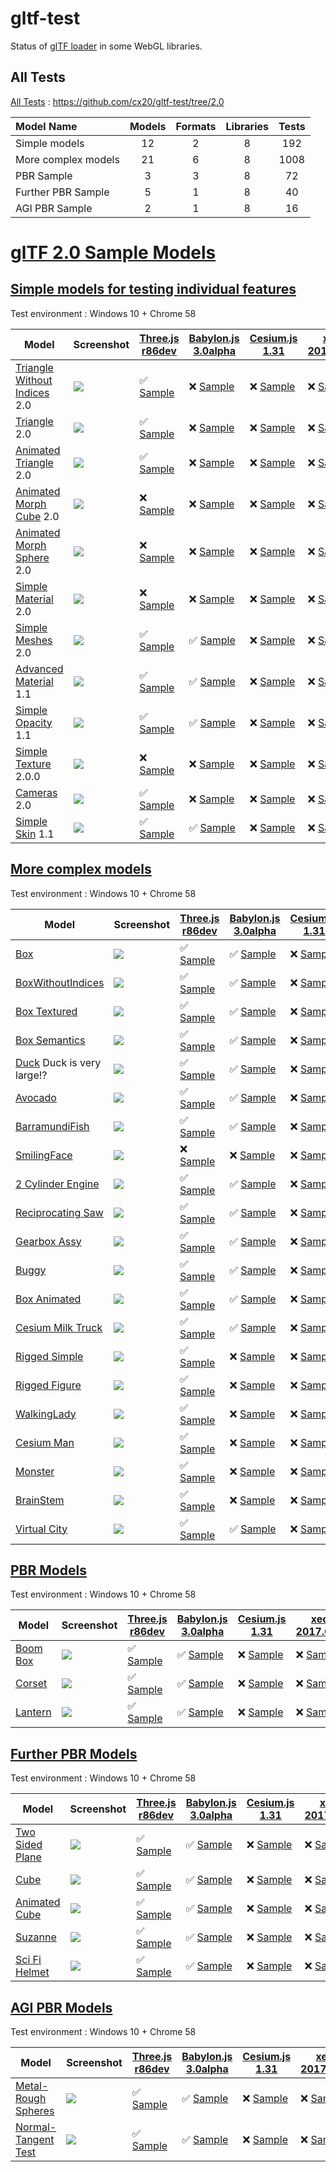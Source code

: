# gltf-test

Status of [glTF loader](https://github.com/KhronosGroup/glTF#webgl-engines) in some WebGL libraries.

## All Tests

[All Tests]( https://cdn.rawgit.com/cx20/gltf-test/0c43bcd1ea435aa7fbb9d69179e68faa8779f185/index.html ) : https://github.com/cx20/gltf-test/tree/2.0

|Model Name           |Models  |Formats  |Libraries|Tests|
|:--------------------|:------:|:-------:|:-------:|:---:|
|Simple models        |  12    |   2     |    8    | 192 |
|More complex models  |  21    |   6     |    8    |1008 |
|PBR Sample           |   3    |   3     |    8    |  72 |
|Further PBR Sample   |   5    |   1     |    8    |  40 |
|AGI PBR Sample       |   2    |   1     |    8    |  16 |

# [glTF 2.0 Sample Models](https://github.com/KhronosGroup/glTF-Sample-Models/blob/master/2.0/README.md#gltf-20-sample-models)

## [Simple models for testing individual features](https://github.com/KhronosGroup/glTF-Sample-Models/blob/master/2.0/README.md#simple-models-for-testing-individual-features)

Test environment : Windows 10 + Chrome 58

|Model                                                                 |Screenshot                                                          |[Three.js r86dev](https://github.com/mrdoob/three.js/tree/dev/examples/js/loaders/GLTF2Loader.js)                                                                                                             |[Babylon.js 3.0alpha](https://github.com/BabylonJS/Babylon.js/tree/master/loaders/src/glTF)                                                                                                                           |[Cesium.js 1.31](https://github.com/AnalyticalGraphicsInc/cesium/)                                                                                                                                      |[xeogl 2017.04.24](https://github.com/xeolabs/xeogl/tree/master/src/models/gltf)                                                                                                             |[GLBoost r2dev](https://github.com/emadurandal/GLBoost/blob/master/src/js/middle_level/loader/GLTFLoader.js)                                                                                                  |[Grimoire.js 2017.05.08](https://github.com/GrimoireGL/grimoirejs-gltf)                                                                                                                           |
|----------------------------------------------------------------------|--------------------------------------------------------------------|--------------------------------------------------------------------------------------------------------------------------------------------------------------------------------------------------------------|----------------------------------------------------------------------------------------------------------------------------------------------------------------------------------------------------------------------|--------------------------------------------------------------------------------------------------------------------------------------------------------------------------------------------------------|---------------------------------------------------------------------------------------------------------------------------------------------------------------------------------------------|--------------------------------------------------------------------------------------------------------------------------------------------------------------------------------------------------------------|--------------------------------------------------------------------------------------------------------------------------------------------------------------------------------------------------|
|[Triangle Without Indices](tutorialModels/TriangleWithoutIndices) 2.0 |![](tutorialModels/TriangleWithoutIndices/screenshot/screenshot.png)|:white_check_mark: [Sample](https://cdn.rawgit.com/cx20/gltf-test/0c43bcd1ea435aa7fbb9d69179e68faa8779f185/examples/threejs/index.html?category=tutorialModels&model=TriangleWithoutIndices&scale=1&type=glTF)|:x: [Sample](https://cdn.rawgit.com/cx20/gltf-test/0c43bcd1ea435aa7fbb9d69179e68faa8779f185/examples/babylonjs/index.html?category=tutorialModels&model=TriangleWithoutIndices&scale=1&type=glTF)                     |:x: [Sample](https://cdn.rawgit.com/cx20/gltf-test/0c43bcd1ea435aa7fbb9d69179e68faa8779f185/examples/cesium/index.html?category=tutorialModels&model=TriangleWithoutIndices&scale=1&type=glTF)          |:x: [Sample](https://cdn.rawgit.com/cx20/gltf-test/0c43bcd1ea435aa7fbb9d69179e68faa8779f185/examples/xeogl/index.html?category=tutorialModels&model=TriangleWithoutIndices&scale=1&type=glTF)|:x: [Sample](https://cdn.rawgit.com/cx20/gltf-test/0c43bcd1ea435aa7fbb9d69179e68faa8779f185/examples/glboost/index.html?category=tutorialModels&model=TriangleWithoutIndices&scale=1&type=glTF)               |:x: [Sample](https://cdn.rawgit.com/cx20/gltf-test/0c43bcd1ea435aa7fbb9d69179e68faa8779f185/examples/grimoiregl/index.html?category=tutorialModels&model=TriangleWithoutIndices&scale=1&type=glTF)|
|[Triangle](tutorialModels/Triangle) 2.0                               |![](tutorialModels/Triangle/screenshot/screenshot.png)              |:white_check_mark: [Sample](https://cdn.rawgit.com/cx20/gltf-test/0c43bcd1ea435aa7fbb9d69179e68faa8779f185/examples/threejs/index.html?category=tutorialModels&model=Triangle&scale=1&type=glTF)              |:x: [Sample](https://cdn.rawgit.com/cx20/gltf-test/0c43bcd1ea435aa7fbb9d69179e68faa8779f185/examples/babylonjs/index.html?category=tutorialModels&model=Triangle&scale=1&type=glTF)                                   |:x: [Sample](https://cdn.rawgit.com/cx20/gltf-test/0c43bcd1ea435aa7fbb9d69179e68faa8779f185/examples/cesium/index.html?category=tutorialModels&model=Triangle&scale=1&type=glTF)                        |:x: [Sample](https://cdn.rawgit.com/cx20/gltf-test/0c43bcd1ea435aa7fbb9d69179e68faa8779f185/examples/xeogl/index.html?category=tutorialModels&model=Triangle&scale=1&type=glTF)              |:x: [Sample](https://cdn.rawgit.com/cx20/gltf-test/0c43bcd1ea435aa7fbb9d69179e68faa8779f185/examples/glboost/index.html?category=tutorialModels&model=Triangle&scale=1&type=glTF)                             |:x: [Sample](https://cdn.rawgit.com/cx20/gltf-test/0c43bcd1ea435aa7fbb9d69179e68faa8779f185/examples/grimoiregl/index.html?category=tutorialModels&model=Triangle&scale=1&type=glTF)              |
|[Animated Triangle](tutorialModels/AnimatedTriangle) 2.0              |![](tutorialModels/AnimatedTriangle/screenshot/screenshot.gif)      |:white_check_mark: [Sample](https://cdn.rawgit.com/cx20/gltf-test/0c43bcd1ea435aa7fbb9d69179e68faa8779f185/examples/threejs/index.html?category=tutorialModels&model=AnimatedTriangle&scale=1&type=glTF)      |:x: [Sample](https://cdn.rawgit.com/cx20/gltf-test/0c43bcd1ea435aa7fbb9d69179e68faa8779f185/examples/babylonjs/index.html?category=tutorialModels&model=AnimatedTriangle&scale=1&type=glTF)                           |:x: [Sample](https://cdn.rawgit.com/cx20/gltf-test/0c43bcd1ea435aa7fbb9d69179e68faa8779f185/examples/cesium/index.html?category=tutorialModels&model=AnimatedTriangle&scale=1&type=glTF)                |:x: [Sample](https://cdn.rawgit.com/cx20/gltf-test/0c43bcd1ea435aa7fbb9d69179e68faa8779f185/examples/xeogl/index.html?category=tutorialModels&model=AnimatedTriangle&scale=1&type=glTF)      |:x: [Sample](https://cdn.rawgit.com/cx20/gltf-test/0c43bcd1ea435aa7fbb9d69179e68faa8779f185/examples/glboost/index.html?category=tutorialModels&model=AnimatedTriangle&scale=1&type=glTF)                     |:x: [Sample](https://cdn.rawgit.com/cx20/gltf-test/0c43bcd1ea435aa7fbb9d69179e68faa8779f185/examples/grimoiregl/index.html?category=tutorialModels&model=AnimatedTriangle&scale=1&type=glTF)      |
|[Animated Morph Cube](tutorialModels/AnimatedMorphCube) 2.0           |![](tutorialModels/AnimatedMorphCube/screenshot/screenshot.gif)     |:x: [Sample](https://cdn.rawgit.com/cx20/gltf-test/0c43bcd1ea435aa7fbb9d69179e68faa8779f185/examples/threejs/index.html?category=tutorialModels&model=AnimatedMorphCube&scale=1&type=glTF)                    |:x: [Sample](https://cdn.rawgit.com/cx20/gltf-test/0c43bcd1ea435aa7fbb9d69179e68faa8779f185/examples/babylonjs/index.html?category=tutorialModels&model=AnimatedMorphCube&scale=1&type=glTF)                          |:x: [Sample](https://cdn.rawgit.com/cx20/gltf-test/0c43bcd1ea435aa7fbb9d69179e68faa8779f185/examples/cesium/index.html?category=tutorialModels&model=AnimatedMorphCube&scale=1&type=glTF)               |:x: [Sample](https://cdn.rawgit.com/cx20/gltf-test/0c43bcd1ea435aa7fbb9d69179e68faa8779f185/examples/xeogl/index.html?category=tutorialModels&model=AnimatedMorphCube&scale=1&type=glTF)     |:x: [Sample](https://cdn.rawgit.com/cx20/gltf-test/0c43bcd1ea435aa7fbb9d69179e68faa8779f185/examples/glboost/index.html?category=tutorialModels&model=AnimatedMorphCube&scale=1&type=glTF)                    |:x: [Sample](https://cdn.rawgit.com/cx20/gltf-test/0c43bcd1ea435aa7fbb9d69179e68faa8779f185/examples/grimoiregl/index.html?category=tutorialModels&model=AnimatedMorphCube&scale=1&type=glTF)     |
|[Animated Morph Sphere](tutorialModels/AnimatedMorphSphere) 2.0       |![](tutorialModels/AnimatedMorphSphere/screenshot/screenshot.gif)   |:x: [Sample](https://cdn.rawgit.com/cx20/gltf-test/0c43bcd1ea435aa7fbb9d69179e68faa8779f185/examples/threejs/index.html?category=tutorialModels&model=AnimatedMorphSphere&scale=1&type=glTF)                  |:x: [Sample](https://cdn.rawgit.com/cx20/gltf-test/0c43bcd1ea435aa7fbb9d69179e68faa8779f185/examples/babylonjs/index.html?category=tutorialModels&model=AnimatedMorphSphere&scale=1&type=glTF)                        |:x: [Sample](https://cdn.rawgit.com/cx20/gltf-test/0c43bcd1ea435aa7fbb9d69179e68faa8779f185/examples/cesium/index.html?category=tutorialModels&model=AnimatedMorphSphere&scale=1&type=glTF)             |:x: [Sample](https://cdn.rawgit.com/cx20/gltf-test/0c43bcd1ea435aa7fbb9d69179e68faa8779f185/examples/xeogl/index.html?category=tutorialModels&model=AnimatedMorphSphere&scale=1&type=glTF)   |:x: [Sample](https://cdn.rawgit.com/cx20/gltf-test/0c43bcd1ea435aa7fbb9d69179e68faa8779f185/examples/glboost/index.html?category=tutorialModels&model=AnimatedMorphSphere&scale=1&type=glTF)                  |:x: [Sample](https://cdn.rawgit.com/cx20/gltf-test/0c43bcd1ea435aa7fbb9d69179e68faa8779f185/examples/grimoiregl/index.html?category=tutorialModels&model=AnimatedMorphSphere&scale=1&type=glTF)   |
|[Simple Material](tutorialModels/SimpleMaterial) 2.0                  |![](tutorialModels/SimpleMaterial/screenshot/screenshot.png)        |:x: [Sample](https://cdn.rawgit.com/cx20/gltf-test/0c43bcd1ea435aa7fbb9d69179e68faa8779f185/examples/threejs/index.html?category=tutorialModels&model=SimpleMaterial&scale=1&type=glTF)                       |:x: [Sample](https://cdn.rawgit.com/cx20/gltf-test/0c43bcd1ea435aa7fbb9d69179e68faa8779f185/examples/babylonjs/index.html?category=tutorialModels&model=SimpleMaterial&scale=1&type=glTF)                             |:x: [Sample](https://cdn.rawgit.com/cx20/gltf-test/0c43bcd1ea435aa7fbb9d69179e68faa8779f185/examples/cesium/index.html?category=tutorialModels&model=SimpleMaterial&scale=1&type=glTF)                  |:x: [Sample](https://cdn.rawgit.com/cx20/gltf-test/0c43bcd1ea435aa7fbb9d69179e68faa8779f185/examples/xeogl/index.html?category=tutorialModels&model=SimpleMaterial&scale=1&type=glTF)        |:x: [Sample](https://cdn.rawgit.com/cx20/gltf-test/0c43bcd1ea435aa7fbb9d69179e68faa8779f185/examples/glboost/index.html?category=tutorialModels&model=SimpleMaterial&scale=1&type=glTF)                       |:x: [Sample](https://cdn.rawgit.com/cx20/gltf-test/0c43bcd1ea435aa7fbb9d69179e68faa8779f185/examples/grimoiregl/index.html?category=tutorialModels&model=SimpleMaterial&scale=1&type=glTF)        |
|[Simple Meshes](tutorialModels/SimpleMeshes) 2.0                      |![](tutorialModels/SimpleMeshes/screenshot/screenshot.png)          |:white_check_mark: [Sample](https://cdn.rawgit.com/cx20/gltf-test/0c43bcd1ea435aa7fbb9d69179e68faa8779f185/examples/threejs/index.html?category=tutorialModels&model=SimpleMeshes&scale=1&type=glTF)          |:white_check_mark: [Sample](https://cdn.rawgit.com/cx20/gltf-test/0c43bcd1ea435aa7fbb9d69179e68faa8779f185/examples/babylonjs/index.html?category=tutorialModels&model=SimpleMeshes&scale=1&type=glTF)                |:x: [Sample](https://cdn.rawgit.com/cx20/gltf-test/0c43bcd1ea435aa7fbb9d69179e68faa8779f185/examples/cesium/index.html?category=tutorialModels&model=SimpleMeshes&scale=1&type=glTF)                    |:x: [Sample](https://cdn.rawgit.com/cx20/gltf-test/0c43bcd1ea435aa7fbb9d69179e68faa8779f185/examples/xeogl/index.html?category=tutorialModels&model=SimpleMeshes&scale=1&type=glTF)          |:x: [Sample](https://cdn.rawgit.com/cx20/gltf-test/0c43bcd1ea435aa7fbb9d69179e68faa8779f185/examples/glboost/index.html?category=tutorialModels&model=SimpleMeshes&scale=1&type=glTF)                         |:x: [Sample](https://cdn.rawgit.com/cx20/gltf-test/0c43bcd1ea435aa7fbb9d69179e68faa8779f185/examples/grimoiregl/index.html?category=tutorialModels&model=SimpleMeshes&scale=1&type=glTF)          |
|[Advanced Material](tutorialModels/AdvancedMaterial) 1.1              |![](tutorialModels/AdvancedMaterial/screenshot/screenshot.png)      |:white_check_mark: [Sample](https://cdn.rawgit.com/cx20/gltf-test/0c43bcd1ea435aa7fbb9d69179e68faa8779f185/examples/threejs/index.html?category=tutorialModels&model=AdvancedMaterial&scale=1&type=glTF)      |:white_check_mark: [Sample](https://cdn.rawgit.com/cx20/gltf-test/0c43bcd1ea435aa7fbb9d69179e68faa8779f185/examples/babylonjs/index.html?category=tutorialModels&model=AdvancedMaterial&scale=1&type=glTF)            |:x: [Sample](https://cdn.rawgit.com/cx20/gltf-test/0c43bcd1ea435aa7fbb9d69179e68faa8779f185/examples/cesium/index.html?category=tutorialModels&model=AdvancedMaterial&scale=1&type=glTF)                |:x: [Sample](https://cdn.rawgit.com/cx20/gltf-test/0c43bcd1ea435aa7fbb9d69179e68faa8779f185/examples/xeogl/index.html?category=tutorialModels&model=AdvancedMaterial&scale=1&type=glTF)      |:white_check_mark: [Sample](https://cdn.rawgit.com/cx20/gltf-test/0c43bcd1ea435aa7fbb9d69179e68faa8779f185/examples/glboost/index.html?category=tutorialModels&model=AdvancedMaterial&scale=1&type=glTF)      |:x: [Sample](https://cdn.rawgit.com/cx20/gltf-test/0c43bcd1ea435aa7fbb9d69179e68faa8779f185/examples/grimoiregl/index.html?category=tutorialModels&model=AdvancedMaterial&scale=1&type=glTF)      |
|[Simple Opacity](tutorialModels/SimpleOpacity) 1.1                    |![](tutorialModels/SimpleOpacity/screenshot/screenshot.png)         |:white_check_mark: [Sample](https://cdn.rawgit.com/cx20/gltf-test/0c43bcd1ea435aa7fbb9d69179e68faa8779f185/examples/threejs/index.html?category=tutorialModels&model=SimpleOpacity&scale=1&type=glTF)         |:white_check_mark: [Sample](https://cdn.rawgit.com/cx20/gltf-test/0c43bcd1ea435aa7fbb9d69179e68faa8779f185/examples/babylonjs/index.html?category=tutorialModels&model=SimpleOpacity&scale=1&type=glTF)               |:x: [Sample](https://cdn.rawgit.com/cx20/gltf-test/0c43bcd1ea435aa7fbb9d69179e68faa8779f185/examples/cesium/index.html?category=tutorialModels&model=SimpleOpacity&scale=1&type=glTF)                   |:x: [Sample](https://cdn.rawgit.com/cx20/gltf-test/0c43bcd1ea435aa7fbb9d69179e68faa8779f185/examples/xeogl/index.html?category=tutorialModels&model=SimpleOpacity&scale=1&type=glTF)         |:white_check_mark: [Sample](https://cdn.rawgit.com/cx20/gltf-test/0c43bcd1ea435aa7fbb9d69179e68faa8779f185/examples/glboost/index.html?category=tutorialModels&model=SimpleOpacity&scale=1&type=glTF)         |:x: [Sample](https://cdn.rawgit.com/cx20/gltf-test/0c43bcd1ea435aa7fbb9d69179e68faa8779f185/examples/grimoiregl/index.html?category=tutorialModels&model=SimpleOpacity&scale=1&type=glTF)         |
|[Simple Texture](tutorialModels/SimpleTexture) 2.0.0                  |![](tutorialModels/SimpleTexture/screenshot/screenshot.png)         |:x: [Sample](https://cdn.rawgit.com/cx20/gltf-test/0c43bcd1ea435aa7fbb9d69179e68faa8779f185/examples/threejs/index.html?category=tutorialModels&model=SimpleTexture&scale=1&type=glTF)                        |:x: [Sample](https://cdn.rawgit.com/cx20/gltf-test/0c43bcd1ea435aa7fbb9d69179e68faa8779f185/examples/babylonjs/index.html?category=tutorialModels&model=SimpleTexture&scale=1&type=glTF)                              |:x: [Sample](https://cdn.rawgit.com/cx20/gltf-test/0c43bcd1ea435aa7fbb9d69179e68faa8779f185/examples/cesium/index.html?category=tutorialModels&model=SimpleTexture&scale=1&type=glTF)                   |:x: [Sample](https://cdn.rawgit.com/cx20/gltf-test/0c43bcd1ea435aa7fbb9d69179e68faa8779f185/examples/xeogl/index.html?category=tutorialModels&model=SimpleTexture&scale=1&type=glTF)         |:x: [Sample](https://cdn.rawgit.com/cx20/gltf-test/0c43bcd1ea435aa7fbb9d69179e68faa8779f185/examples/glboost/index.html?category=tutorialModels&model=SimpleTexture&scale=1&type=glTF)                        |:x: [Sample](https://cdn.rawgit.com/cx20/gltf-test/0c43bcd1ea435aa7fbb9d69179e68faa8779f185/examples/grimoiregl/index.html?category=tutorialModels&model=SimpleTexture&scale=1&type=glTF)         |
|[Cameras](tutorialModels/Cameras) 2.0                                 |![](tutorialModels/Cameras/screenshot/screenshot.png)               |:white_check_mark: [Sample](https://cdn.rawgit.com/cx20/gltf-test/0c43bcd1ea435aa7fbb9d69179e68faa8779f185/examples/threejs/index.html?category=tutorialModels&model=Cameras&scale=1&type=glTF)               |:x: [Sample](https://cdn.rawgit.com/cx20/gltf-test/0c43bcd1ea435aa7fbb9d69179e68faa8779f185/examples/babylonjs/index.html?category=tutorialModels&model=Cameras&scale=1&type=glTF)                                    |:x: [Sample](https://cdn.rawgit.com/cx20/gltf-test/0c43bcd1ea435aa7fbb9d69179e68faa8779f185/examples/cesium/index.html?category=tutorialModels&model=Cameras&scale=1&type=glTF)                         |:x: [Sample](https://cdn.rawgit.com/cx20/gltf-test/0c43bcd1ea435aa7fbb9d69179e68faa8779f185/examples/xeogl/index.html?category=tutorialModels&model=Cameras&scale=1&type=glTF)               |:x: [Sample](https://cdn.rawgit.com/cx20/gltf-test/0c43bcd1ea435aa7fbb9d69179e68faa8779f185/examples/glboost/index.html?category=tutorialModels&model=Cameras&scale=1&type=glTF)                              |:x: [Sample](https://cdn.rawgit.com/cx20/gltf-test/0c43bcd1ea435aa7fbb9d69179e68faa8779f185/examples/grimoiregl/index.html?category=tutorialModels&model=Cameras&scale=1&type=glTF)               |
|[Simple Skin](tutorialModels/SimpleSkin) 1.1                          |![](tutorialModels/SimpleSkin/screenshot/screenshot.gif)            |:white_check_mark: [Sample](https://cdn.rawgit.com/cx20/gltf-test/0c43bcd1ea435aa7fbb9d69179e68faa8779f185/examples/threejs/index.html?category=tutorialModels&model=SimpleSkin&scale=1&type=glTF)            |:white_check_mark: [Sample](https://cdn.rawgit.com/cx20/gltf-test/0c43bcd1ea435aa7fbb9d69179e68faa8779f185/examples/babylonjs/index.html?category=tutorialModels&model=SimpleSkin&scale=1&type=glTF)                  |:x: [Sample](https://cdn.rawgit.com/cx20/gltf-test/0c43bcd1ea435aa7fbb9d69179e68faa8779f185/examples/cesium/index.html?category=tutorialModels&model=SimpleSkin&scale=1&type=glTF)                      |:x: [Sample](https://cdn.rawgit.com/cx20/gltf-test/0c43bcd1ea435aa7fbb9d69179e68faa8779f185/examples/xeogl/index.html?category=tutorialModels&model=SimpleSkin&scale=1&type=glTF)            |:white_check_mark: [Sample](https://cdn.rawgit.com/cx20/gltf-test/0c43bcd1ea435aa7fbb9d69179e68faa8779f185/examples/glboost/index.html?category=tutorialModels&model=SimpleSkin&scale=1&type=glTF)            |:x: [Sample](https://cdn.rawgit.com/cx20/gltf-test/0c43bcd1ea435aa7fbb9d69179e68faa8779f185/examples/grimoiregl/index.html?category=tutorialModels&model=SimpleSkin&scale=1&type=glTF)            |


## [More complex models](https://github.com/KhronosGroup/glTF-Sample-Models/blob/master/2.0/README.md#more-complex-models)

Test environment : Windows 10 + Chrome 58

|Model                                               |Screenshot                                                    |[Three.js r86dev](https://github.com/mrdoob/three.js/tree/dev/examples/js/loaders/GLTF2Loader.js)                                                                           |[Babylon.js 3.0alpha](https://github.com/BabylonJS/Babylon.js/tree/master/loaders/src/glTF)                                                                                                     |[Cesium.js 1.31](https://github.com/AnalyticalGraphicsInc/cesium/)                                                                                             |[xeogl 2017.04.24](https://github.com/xeolabs/xeogl/tree/master/src/models/gltf)                                                                                             |[GLBoost r2dev](https://github.com/emadurandal/GLBoost/blob/master/src/js/middle_level/loader/GLTFLoader.js)                                                                     |[Grimoire.js 2017.05.08](https://github.com/GrimoireGL/grimoirejs-gltf)                                                                                                             |
|----------------------------------------------------|--------------------------------------------------------------|----------------------------------------------------------------------------------------------------------------------------------------------------------------------------|------------------------------------------------------------------------------------------------------------------------------------------------------------------------------------------------|---------------------------------------------------------------------------------------------------------------------------------------------------------------|-----------------------------------------------------------------------------------------------------------------------------------------------------------------------------|---------------------------------------------------------------------------------------------------------------------------------------------------------------------------------|------------------------------------------------------------------------------------------------------------------------------------------------------------------------------------|
|[Box](sampleModels/Box)                             |![](sampleModels/Box/screenshot/screenshot.png)               |:white_check_mark: [Sample](https://cdn.rawgit.com/cx20/gltf-test/0c43bcd1ea435aa7fbb9d69179e68faa8779f185/examples/threejs/index.html?model=Box&scale=1)                   |:white_check_mark: [Sample](https://cdn.rawgit.com/cx20/gltf-test/0c43bcd1ea435aa7fbb9d69179e68faa8779f185/examples/babylonjs/index.html?model=Box&scale=1)                                     |:x: [Sample](https://cdn.rawgit.com/cx20/gltf-test/0c43bcd1ea435aa7fbb9d69179e68faa8779f185/examples/cesium/index.html?model=Box)               |:x: [Sample](https://cdn.rawgit.com/cx20/gltf-test/0c43bcd1ea435aa7fbb9d69179e68faa8779f185/examples/xeogl/index.html?model=Box&scale=1)                                                    |:x: [Sample](https://cdn.rawgit.com/cx20/gltf-test/0c43bcd1ea435aa7fbb9d69179e68faa8779f185/examples/glboost/index.html?model=Box&scale=1)                                       |:x: [Sample](https://cdn.rawgit.com/cx20/gltf-test/0c43bcd1ea435aa7fbb9d69179e68faa8779f185/examples/grimoiregl/index.html?model=Box&scale=1)                                       |
|[BoxWithoutIndices](sampleModels/BoxWithoutIndices) |![](sampleModels/BoxWithoutIndices/screenshot/screenshot.png) |:white_check_mark: [Sample](https://cdn.rawgit.com/cx20/gltf-test/0c43bcd1ea435aa7fbb9d69179e68faa8779f185/examples/threejs/index.html?model=BoxWithoutIndices&scale=1)     |:white_check_mark: [Sample](https://cdn.rawgit.com/cx20/gltf-test/0c43bcd1ea435aa7fbb9d69179e68faa8779f185/examples/babylonjs/index.html?model=BoxWithoutIndices&scale=1)                       |:x: [Sample](https://cdn.rawgit.com/cx20/gltf-test/0c43bcd1ea435aa7fbb9d69179e68faa8779f185/examples/cesium/index.html?model=BoxWithoutIndices) |:x: [Sample](https://cdn.rawgit.com/cx20/gltf-test/0c43bcd1ea435aa7fbb9d69179e68faa8779f185/examples/xeogl/index.html?model=BoxWithoutIndices&scale=1)                                      |:x: [Sample](https://cdn.rawgit.com/cx20/gltf-test/0c43bcd1ea435aa7fbb9d69179e68faa8779f185/examples/glboost/index.html?model=BoxWithoutIndices&scale=1)                         |:x: [Sample](https://cdn.rawgit.com/cx20/gltf-test/0c43bcd1ea435aa7fbb9d69179e68faa8779f185/examples/grimoiregl/index.html?model=BoxWithoutIndices&scale=1)                         |
|[Box Textured](sampleModels/BoxTextured)            |![](sampleModels/BoxTextured/screenshot/screenshot.png)       |:white_check_mark: [Sample](https://cdn.rawgit.com/cx20/gltf-test/0c43bcd1ea435aa7fbb9d69179e68faa8779f185/examples/threejs/index.html?model=BoxTextured&scale=1)           |:white_check_mark: [Sample](https://cdn.rawgit.com/cx20/gltf-test/0c43bcd1ea435aa7fbb9d69179e68faa8779f185/examples/babylonjs/index.html?model=BoxTextured&scale=1)                             |:x: [Sample](https://cdn.rawgit.com/cx20/gltf-test/0c43bcd1ea435aa7fbb9d69179e68faa8779f185/examples/cesium/index.html?model=BoxTextured)       |:x: [Sample](https://cdn.rawgit.com/cx20/gltf-test/0c43bcd1ea435aa7fbb9d69179e68faa8779f185/examples/xeogl/index.html?model=BoxTextured&scale=1)                                            |:x: [Sample](https://cdn.rawgit.com/cx20/gltf-test/0c43bcd1ea435aa7fbb9d69179e68faa8779f185/examples/glboost/index.html?model=BoxTextured&scale=1)                               |:white_check_mark: [Sample](https://cdn.rawgit.com/cx20/gltf-test/0c43bcd1ea435aa7fbb9d69179e68faa8779f185/examples/grimoiregl/index.html?model=BoxTextured&scale=1)                |
|[Box Semantics](sampleModels/BoxSemantics)          |![](sampleModels/BoxSemantics/screenshot/screenshot.png)      |:white_check_mark: [Sample](https://cdn.rawgit.com/cx20/gltf-test/0c43bcd1ea435aa7fbb9d69179e68faa8779f185/examples/threejs/index.html?model=BoxSemantics&scale=1)          |:white_check_mark: [Sample](https://cdn.rawgit.com/cx20/gltf-test/0c43bcd1ea435aa7fbb9d69179e68faa8779f185/examples/babylonjs/index.html?model=BoxSemantics&scale=1)                            |:x: [Sample](https://cdn.rawgit.com/cx20/gltf-test/0c43bcd1ea435aa7fbb9d69179e68faa8779f185/examples/cesium/index.html?model=BoxSemantics)      |:x: [Sample](https://cdn.rawgit.com/cx20/gltf-test/0c43bcd1ea435aa7fbb9d69179e68faa8779f185/examples/xeogl/index.html?model=BoxSemantics&scale=1)                                           |:x: [Sample](https://cdn.rawgit.com/cx20/gltf-test/0c43bcd1ea435aa7fbb9d69179e68faa8779f185/examples/glboost/index.html?model=BoxSemantics&scale=1)                              |:white_check_mark: [Sample](https://cdn.rawgit.com/cx20/gltf-test/0c43bcd1ea435aa7fbb9d69179e68faa8779f185/examples/grimoiregl/index.html?model=BoxSemantics&scale=1)               |
|[Duck](sampleModels/Duck) Duck is very large!?      |![](sampleModels/Duck/screenshot/screenshot.png)              |:white_check_mark: [Sample](https://cdn.rawgit.com/cx20/gltf-test/0c43bcd1ea435aa7fbb9d69179e68faa8779f185/examples/threejs/index.html?model=Duck&scale=1)                  |:white_check_mark: [Sample](https://cdn.rawgit.com/cx20/gltf-test/0c43bcd1ea435aa7fbb9d69179e68faa8779f185/examples/babylonjs/index.html?model=Duck&scale=1)                                    |:x: [Sample](https://cdn.rawgit.com/cx20/gltf-test/0c43bcd1ea435aa7fbb9d69179e68faa8779f185/examples/cesium/index.html?model=Duck)              |:x: [Sample](https://cdn.rawgit.com/cx20/gltf-test/0c43bcd1ea435aa7fbb9d69179e68faa8779f185/examples/xeogl/index.html?model=Duck&scale=1)                                                   |:x: [Sample](https://cdn.rawgit.com/cx20/gltf-test/0c43bcd1ea435aa7fbb9d69179e68faa8779f185/examples/glboost/index.html?model=Duck&scale=1)                                      |:white_check_mark: [Sample](https://cdn.rawgit.com/cx20/gltf-test/0c43bcd1ea435aa7fbb9d69179e68faa8779f185/examples/grimoiregl/index.html?model=Duck&scale=1)                       |
|[Avocado](sampleModels/Avocado)                     |![](sampleModels/Avocado/screenshot/screenshot.png)           |:white_check_mark: [Sample](https://cdn.rawgit.com/cx20/gltf-test/0c43bcd1ea435aa7fbb9d69179e68faa8779f185/examples/threejs/index.html?model=Avocado&scale=0.5)             |:white_check_mark: [Sample](https://cdn.rawgit.com/cx20/gltf-test/0c43bcd1ea435aa7fbb9d69179e68faa8779f185/examples/babylonjs/index.html?model=Avocado&scale=0.5)                               |:x: [Sample](https://cdn.rawgit.com/cx20/gltf-test/0c43bcd1ea435aa7fbb9d69179e68faa8779f185/examples/cesium/index.html?model=Avocado)           |:x: [Sample](https://cdn.rawgit.com/cx20/gltf-test/0c43bcd1ea435aa7fbb9d69179e68faa8779f185/examples/xeogl/index.html?model=Avocado&scale=0.5)                                              |:x: [Sample](https://cdn.rawgit.com/cx20/gltf-test/0c43bcd1ea435aa7fbb9d69179e68faa8779f185/examples/glboost/index.html?model=Avocado&scale=0.5)                                 |:white_check_mark: [Sample](https://cdn.rawgit.com/cx20/gltf-test/0c43bcd1ea435aa7fbb9d69179e68faa8779f185/examples/grimoiregl/index.html?model=Avocado&scale=0.5)                  |
|[BarramundiFish](sampleModels/BarramundiFish)       |![](sampleModels/BarramundiFish/screenshot/screenshot.png)    |:white_check_mark: [Sample](https://cdn.rawgit.com/cx20/gltf-test/0c43bcd1ea435aa7fbb9d69179e68faa8779f185/examples/threejs/index.html?model=BarramundiFish&scale=0.05)     |:white_check_mark: [Sample](https://cdn.rawgit.com/cx20/gltf-test/0c43bcd1ea435aa7fbb9d69179e68faa8779f185/examples/babylonjs/index.html?model=BarramundiFish&scale=0.05)                       |:x: [Sample](https://cdn.rawgit.com/cx20/gltf-test/0c43bcd1ea435aa7fbb9d69179e68faa8779f185/examples/cesium/index.html?model=BarramundiFish)    |:x: [Sample](https://cdn.rawgit.com/cx20/gltf-test/0c43bcd1ea435aa7fbb9d69179e68faa8779f185/examples/xeogl/index.html?model=BarramundiFish&scale=0.05)                                      |:x: [Sample](https://cdn.rawgit.com/cx20/gltf-test/0c43bcd1ea435aa7fbb9d69179e68faa8779f185/examples/glboost/index.html?model=BarramundiFish&scale=0.05)                         |:white_check_mark: [Sample](https://cdn.rawgit.com/cx20/gltf-test/0c43bcd1ea435aa7fbb9d69179e68faa8779f185/examples/grimoiregl/index.html?model=BarramundiFish&scale=0.05)          |
|[SmilingFace](sampleModels/SmilingFace)             |![](sampleModels/SmilingFace/screenshot/screenshot.png)       |:x: [Sample](https://cdn.rawgit.com/cx20/gltf-test/0c43bcd1ea435aa7fbb9d69179e68faa8779f185/examples/threejs/index.html?model=SmilingFace&scale=1.0)                        |:x: [Sample](https://cdn.rawgit.com/cx20/gltf-test/0c43bcd1ea435aa7fbb9d69179e68faa8779f185/examples/babylonjs/index.html?model=SmilingFace&scale=1.0)                                          |:x: [Sample](https://cdn.rawgit.com/cx20/gltf-test/0c43bcd1ea435aa7fbb9d69179e68faa8779f185/examples/cesium/index.html?model=SmilingFace)       |:x: [Sample](https://cdn.rawgit.com/cx20/gltf-test/0c43bcd1ea435aa7fbb9d69179e68faa8779f185/examples/xeogl/index.html?model=SmilingFace&scale=1.0)                                          |:x: [Sample](https://cdn.rawgit.com/cx20/gltf-test/0c43bcd1ea435aa7fbb9d69179e68faa8779f185/examples/glboost/index.html?model=SmilingFace&scale=1.0)                             |:white_check_mark: [Sample](https://cdn.rawgit.com/cx20/gltf-test/0c43bcd1ea435aa7fbb9d69179e68faa8779f185/examples/grimoiregl/index.html?model=SmilingFace&scale=1.0)              |
|[2 Cylinder Engine](sampleModels/2CylinderEngine)   |![](sampleModels/2CylinderEngine/screenshot/screenshot.png)   |:white_check_mark: [Sample](https://cdn.rawgit.com/cx20/gltf-test/0c43bcd1ea435aa7fbb9d69179e68faa8779f185/examples/threejs/index.html?model=2CylinderEngine&scale=0.005)   |:white_check_mark: [Sample](https://cdn.rawgit.com/cx20/gltf-test/0c43bcd1ea435aa7fbb9d69179e68faa8779f185/examples/babylonjs/index.html?model=2CylinderEngine&scale=0.005)                     |:x: [Sample](https://cdn.rawgit.com/cx20/gltf-test/0c43bcd1ea435aa7fbb9d69179e68faa8779f185/examples/cesium/index.html?model=2CylinderEngine)   |:x: [Sample](https://cdn.rawgit.com/cx20/gltf-test/0c43bcd1ea435aa7fbb9d69179e68faa8779f185/examples/xeogl/index.html?model=2CylinderEngine&scale=0.005)                                    |:x: [Sample](https://cdn.rawgit.com/cx20/gltf-test/0c43bcd1ea435aa7fbb9d69179e68faa8779f185/examples/glboost/index.html?model=2CylinderEngine&scale=0.005)                       |:x: [Sample](https://cdn.rawgit.com/cx20/gltf-test/0c43bcd1ea435aa7fbb9d69179e68faa8779f185/examples/grimoiregl/index.html?model=2CylinderEngine&scale=0.005)                       |
|[Reciprocating Saw](sampleModels/ReciprocatingSaw)  |![](sampleModels/ReciprocatingSaw/screenshot/screenshot.png)  |:white_check_mark: [Sample](https://cdn.rawgit.com/cx20/gltf-test/0c43bcd1ea435aa7fbb9d69179e68faa8779f185/examples/threejs/index.html?model=ReciprocatingSaw&scale=0.01)   |:white_check_mark: [Sample](https://cdn.rawgit.com/cx20/gltf-test/0c43bcd1ea435aa7fbb9d69179e68faa8779f185/examples/babylonjs/index.html?model=ReciprocatingSaw&scale=0.01)                     |:x: [Sample](https://cdn.rawgit.com/cx20/gltf-test/0c43bcd1ea435aa7fbb9d69179e68faa8779f185/examples/cesium/index.html?model=ReciprocatingSaw)  |:x: [Sample](https://cdn.rawgit.com/cx20/gltf-test/0c43bcd1ea435aa7fbb9d69179e68faa8779f185/examples/xeogl/index.html?model=ReciprocatingSaw&scale=0.01)                                    |:x: [Sample](https://cdn.rawgit.com/cx20/gltf-test/0c43bcd1ea435aa7fbb9d69179e68faa8779f185/examples/glboost/index.html?model=ReciprocatingSaw&scale=0.01)                       |:x: [Sample](https://cdn.rawgit.com/cx20/gltf-test/0c43bcd1ea435aa7fbb9d69179e68faa8779f185/examples/grimoiregl/index.html?model=ReciprocatingSaw&scale=0.01)                       |
|[Gearbox Assy](sampleModels/GearboxAssy)            |![](sampleModels/GearboxAssy/screenshot/screenshot.png)       |:white_check_mark: [Sample](https://cdn.rawgit.com/cx20/gltf-test/0c43bcd1ea435aa7fbb9d69179e68faa8779f185/examples/threejs/index.html?model=GearboxAssy&scale=1)           |:white_check_mark: [Sample](https://cdn.rawgit.com/cx20/gltf-test/0c43bcd1ea435aa7fbb9d69179e68faa8779f185/examples/babylonjs/index.html?model=GearboxAssy&scale=1)                             |:x: [Sample](https://cdn.rawgit.com/cx20/gltf-test/0c43bcd1ea435aa7fbb9d69179e68faa8779f185/examples/cesium/index.html?model=GearboxAssy)       |:x: [Sample](https://cdn.rawgit.com/cx20/gltf-test/0c43bcd1ea435aa7fbb9d69179e68faa8779f185/examples/xeogl/index.html?model=GearboxAssy&scale=1)                                            |:x: [Sample](https://cdn.rawgit.com/cx20/gltf-test/0c43bcd1ea435aa7fbb9d69179e68faa8779f185/examples/glboost/index.html?model=GearboxAssy&scale=1)                               |:x: [Sample](https://cdn.rawgit.com/cx20/gltf-test/0c43bcd1ea435aa7fbb9d69179e68faa8779f185/examples/grimoiregl/index.html?model=GearboxAssy&scale=1)                               |
|[Buggy](sampleModels/Buggy)                         |![](sampleModels/Buggy/screenshot/screenshot.png)             |:white_check_mark: [Sample](https://cdn.rawgit.com/cx20/gltf-test/0c43bcd1ea435aa7fbb9d69179e68faa8779f185/examples/threejs/index.html?model=Buggy&scale=0.02)              |:white_check_mark: [Sample](https://cdn.rawgit.com/cx20/gltf-test/0c43bcd1ea435aa7fbb9d69179e68faa8779f185/examples/babylonjs/index.html?model=Buggy&scale=0.02)                                |:x: [Sample](https://cdn.rawgit.com/cx20/gltf-test/0c43bcd1ea435aa7fbb9d69179e68faa8779f185/examples/cesium/index.html?model=Buggy)             |:x: [Sample](https://cdn.rawgit.com/cx20/gltf-test/0c43bcd1ea435aa7fbb9d69179e68faa8779f185/examples/xeogl/index.html?model=Buggy&scale=0.02)                                               |:x: [Sample](https://cdn.rawgit.com/cx20/gltf-test/0c43bcd1ea435aa7fbb9d69179e68faa8779f185/examples/glboost/index.html?model=Buggy&scale=0.02)                                  |:x: [Sample](https://cdn.rawgit.com/cx20/gltf-test/0c43bcd1ea435aa7fbb9d69179e68faa8779f185/examples/grimoiregl/index.html?model=Buggy&scale=0.02)                                  |
|[Box Animated](sampleModels/BoxAnimated)            |![](sampleModels/BoxAnimated/screenshot/screenshot.gif)       |:white_check_mark: [Sample](https://cdn.rawgit.com/cx20/gltf-test/0c43bcd1ea435aa7fbb9d69179e68faa8779f185/examples/threejs/index.html?model=BoxAnimated&scale=0.5)         |:white_check_mark: [Sample](https://cdn.rawgit.com/cx20/gltf-test/0c43bcd1ea435aa7fbb9d69179e68faa8779f185/examples/babylonjs/index.html?model=BoxAnimated&scale=0.5)                           |:x: [Sample](https://cdn.rawgit.com/cx20/gltf-test/0c43bcd1ea435aa7fbb9d69179e68faa8779f185/examples/cesium/index.html?model=BoxAnimated)                      |:x: [Sample](https://cdn.rawgit.com/cx20/gltf-test/0c43bcd1ea435aa7fbb9d69179e68faa8779f185/examples/xeogl/index.html?model=BoxAnimated&scale=0.5)                           |:x: [Sample](https://cdn.rawgit.com/cx20/gltf-test/0c43bcd1ea435aa7fbb9d69179e68faa8779f185/examples/glboost/index.html?model=BoxAnimated&scale=0.5)                             |:x: [Sample](https://cdn.rawgit.com/cx20/gltf-test/0c43bcd1ea435aa7fbb9d69179e68faa8779f185/examples/grimoiregl/index.html?model=BoxAnimated&scale=0.5)                             |
|[Cesium Milk Truck](sampleModels/CesiumMilkTruck)   |![](sampleModels/CesiumMilkTruck/screenshot/screenshot.gif)   |:white_check_mark: [Sample](https://cdn.rawgit.com/cx20/gltf-test/0c43bcd1ea435aa7fbb9d69179e68faa8779f185/examples/threejs/index.html?model=CesiumMilkTruck&scale=0.5)     |:white_check_mark: [Sample](https://cdn.rawgit.com/cx20/gltf-test/0c43bcd1ea435aa7fbb9d69179e68faa8779f185/examples/babylonjs/index.html?model=CesiumMilkTruck&scale=0.5)                       |:x: [Sample](https://cdn.rawgit.com/cx20/gltf-test/0c43bcd1ea435aa7fbb9d69179e68faa8779f185/examples/cesium/index.html?model=CesiumMilkTruck)                  |:x: [Sample](https://cdn.rawgit.com/cx20/gltf-test/0c43bcd1ea435aa7fbb9d69179e68faa8779f185/examples/xeogl/index.html?model=CesiumMilkTruck&scale=0.5)                       |:x: [Sample](https://cdn.rawgit.com/cx20/gltf-test/0c43bcd1ea435aa7fbb9d69179e68faa8779f185/examples/glboost/index.html?model=CesiumMilkTruck&scale=0.5)                         |:x: [Sample](https://cdn.rawgit.com/cx20/gltf-test/0c43bcd1ea435aa7fbb9d69179e68faa8779f185/examples/grimoiregl/index.html?model=CesiumMilkTruck&scale=0.5)                         |
|[Rigged Simple](sampleModels/RiggedSimple)          |![](sampleModels/RiggedSimple/screenshot/screenshot.gif)      |:white_check_mark: [Sample](https://cdn.rawgit.com/cx20/gltf-test/0c43bcd1ea435aa7fbb9d69179e68faa8779f185/examples/threejs/index.html?model=RiggedSimple&scale=0.2)        |:x: [Sample](https://cdn.rawgit.com/cx20/gltf-test/0c43bcd1ea435aa7fbb9d69179e68faa8779f185/examples/babylonjs/index.html?model=RiggedSimple&scale=0.2)                                         |:x: [Sample](https://cdn.rawgit.com/cx20/gltf-test/0c43bcd1ea435aa7fbb9d69179e68faa8779f185/examples/cesium/index.html?model=RiggedSimple)                     |:x: [Sample](https://cdn.rawgit.com/cx20/gltf-test/0c43bcd1ea435aa7fbb9d69179e68faa8779f185/examples/xeogl/index.html?model=RiggedSimple&scale=0.2)                          |:x: [Sample](https://cdn.rawgit.com/cx20/gltf-test/0c43bcd1ea435aa7fbb9d69179e68faa8779f185/examples/glboost/index.html?model=RiggedSimple&scale=0.2)                            |:x: [Sample](https://cdn.rawgit.com/cx20/gltf-test/0c43bcd1ea435aa7fbb9d69179e68faa8779f185/examples/grimoiregl/index.html?model=RiggedSimple&scale=0.2)                            |
|[Rigged Figure](sampleModels/RiggedFigure)          |![](sampleModels/RiggedFigure/screenshot/screenshot.gif)      |:white_check_mark: [Sample](https://cdn.rawgit.com/cx20/gltf-test/0c43bcd1ea435aa7fbb9d69179e68faa8779f185/examples/threejs/index.html?model=RiggedFigure&scale=1)          |:x: [Sample](https://cdn.rawgit.com/cx20/gltf-test/0c43bcd1ea435aa7fbb9d69179e68faa8779f185/examples/babylonjs/index.html?model=RiggedFigure&scale=1)                                           |:x: [Sample](https://cdn.rawgit.com/cx20/gltf-test/0c43bcd1ea435aa7fbb9d69179e68faa8779f185/examples/cesium/index.html?model=RiggedFigure)                     |:x: [Sample](https://cdn.rawgit.com/cx20/gltf-test/0c43bcd1ea435aa7fbb9d69179e68faa8779f185/examples/xeogl/index.html?model=RiggedFigure&scale=1)                            |:x: [Sample](https://cdn.rawgit.com/cx20/gltf-test/0c43bcd1ea435aa7fbb9d69179e68faa8779f185/examples/glboost/index.html?model=RiggedFigure&scale=1)                              |:x: [Sample](https://cdn.rawgit.com/cx20/gltf-test/0c43bcd1ea435aa7fbb9d69179e68faa8779f185/examples/grimoiregl/index.html?model=RiggedFigure&scale=1)                              |
|[WalkingLady](sampleModels/WalkingLady)             |![](sampleModels/WalkingLady/screenshot/screenshot.gif)       |:white_check_mark: [Sample](https://cdn.rawgit.com/cx20/gltf-test/0c43bcd1ea435aa7fbb9d69179e68faa8779f185/examples/threejs/index.html?model=WalkingLady&scale=1)           |:x: [Sample](https://cdn.rawgit.com/cx20/gltf-test/0c43bcd1ea435aa7fbb9d69179e68faa8779f185/examples/babylonjs/index.html?model=WalkingLady&scale=1)                                            |:x: [Sample](https://cdn.rawgit.com/cx20/gltf-test/0c43bcd1ea435aa7fbb9d69179e68faa8779f185/examples/cesium/index.html?model=WalkingLady)                      |:x: [Sample](https://cdn.rawgit.com/cx20/gltf-test/0c43bcd1ea435aa7fbb9d69179e68faa8779f185/examples/xeogl/index.html?model=WalkingLady&scale=1)                             |:x: [Sample](https://cdn.rawgit.com/cx20/gltf-test/0c43bcd1ea435aa7fbb9d69179e68faa8779f185/examples/glboost/index.html?model=WalkingLady&scale=1)                               |:x: [Sample](https://cdn.rawgit.com/cx20/gltf-test/0c43bcd1ea435aa7fbb9d69179e68faa8779f185/examples/grimoiregl/index.html?model=WalkingLady&scale=1)                               |
|[Cesium Man](sampleModels/CesiumMan)                |![](sampleModels/CesiumMan/screenshot/screenshot.gif)         |:white_check_mark: [Sample](https://cdn.rawgit.com/cx20/gltf-test/0c43bcd1ea435aa7fbb9d69179e68faa8779f185/examples/threejs/index.html?model=CesiumMan&scale=1)             |:x: [Sample](https://cdn.rawgit.com/cx20/gltf-test/0c43bcd1ea435aa7fbb9d69179e68faa8779f185/examples/babylonjs/index.html?model=CesiumMan&scale=1)                                              |:x: [Sample](https://cdn.rawgit.com/cx20/gltf-test/0c43bcd1ea435aa7fbb9d69179e68faa8779f185/examples/cesium/index.html?model=CesiumMan)                        |:x: [Sample](https://cdn.rawgit.com/cx20/gltf-test/0c43bcd1ea435aa7fbb9d69179e68faa8779f185/examples/xeogl/index.html?model=CesiumMan&scale=1)                               |:x: [Sample](https://cdn.rawgit.com/cx20/gltf-test/0c43bcd1ea435aa7fbb9d69179e68faa8779f185/examples/glboost/index.html?model=CesiumMan&scale=1)                                 |:x: [Sample](https://cdn.rawgit.com/cx20/gltf-test/0c43bcd1ea435aa7fbb9d69179e68faa8779f185/examples/grimoiregl/index.html?model=CesiumMan&scale=1)                                 |
|[Monster](sampleModels/Monster)                     |![](sampleModels/Monster/screenshot/screenshot.gif)           |:white_check_mark: [Sample](https://cdn.rawgit.com/cx20/gltf-test/0c43bcd1ea435aa7fbb9d69179e68faa8779f185/examples/threejs/index.html?model=Monster&scale=0.05)            |:x: [Sample](https://cdn.rawgit.com/cx20/gltf-test/0c43bcd1ea435aa7fbb9d69179e68faa8779f185/examples/babylonjs/index.html?model=Monster&scale=0.05)                                             |:x: [Sample](https://cdn.rawgit.com/cx20/gltf-test/0c43bcd1ea435aa7fbb9d69179e68faa8779f185/examples/cesium/index.html?model=Monster)                          |:x: [Sample](https://cdn.rawgit.com/cx20/gltf-test/0c43bcd1ea435aa7fbb9d69179e68faa8779f185/examples/xeogl/index.html?model=Monster&scale=0.05)                              |:x: [Sample](https://cdn.rawgit.com/cx20/gltf-test/0c43bcd1ea435aa7fbb9d69179e68faa8779f185/examples/glboost/index.html?model=Monster&scale=0.05)                                |:x: [Sample](https://cdn.rawgit.com/cx20/gltf-test/0c43bcd1ea435aa7fbb9d69179e68faa8779f185/examples/grimoiregl/index.html?model=Monster&scale=0.05)                                |
|[BrainStem](sampleModels/BrainStem)                 |![](sampleModels/BrainStem/screenshot/screenshot.gif)         |:white_check_mark: [Sample](https://cdn.rawgit.com/cx20/gltf-test/0c43bcd1ea435aa7fbb9d69179e68faa8779f185/examples/threejs/index.html?model=BrainStem&scale=1)             |:x: [Sample](https://cdn.rawgit.com/cx20/gltf-test/0c43bcd1ea435aa7fbb9d69179e68faa8779f185/examples/babylonjs/index.html?model=BrainStem&scale=1)                                              |:x: [Sample](https://cdn.rawgit.com/cx20/gltf-test/0c43bcd1ea435aa7fbb9d69179e68faa8779f185/examples/cesium/index.html?model=BrainStem)                        |:x: [Sample](https://cdn.rawgit.com/cx20/gltf-test/0c43bcd1ea435aa7fbb9d69179e68faa8779f185/examples/xeogl/index.html?model=BrainStem&scale=1)                               |:x: [Sample](https://cdn.rawgit.com/cx20/gltf-test/0c43bcd1ea435aa7fbb9d69179e68faa8779f185/examples/glboost/index.html?model=BrainStem&scale=1)                                 |:x: [Sample](https://cdn.rawgit.com/cx20/gltf-test/0c43bcd1ea435aa7fbb9d69179e68faa8779f185/examples/grimoiregl/index.html?model=BrainStem&scale=1)                                 |
|[Virtual City](sampleModels/VC)                     |![](sampleModels/VC/screenshot/screenshot.gif)                |:white_check_mark: [Sample](https://cdn.rawgit.com/cx20/gltf-test/0c43bcd1ea435aa7fbb9d69179e68faa8779f185/examples/threejs/index.html?model=VC&scale=0.2)                  |:white_check_mark: [Sample](https://cdn.rawgit.com/cx20/gltf-test/0c43bcd1ea435aa7fbb9d69179e68faa8779f185/examples/babylonjs/index.html?model=VC&scale=0.2)                                    |:x: [Sample](https://cdn.rawgit.com/cx20/gltf-test/0c43bcd1ea435aa7fbb9d69179e68faa8779f185/examples/cesium/index.html?model=VC)                               |:x: [Sample](https://cdn.rawgit.com/cx20/gltf-test/0c43bcd1ea435aa7fbb9d69179e68faa8779f185/examples/xeogl/index.html?model=VC&scale=0.2)                                    |:x: [Sample](https://cdn.rawgit.com/cx20/gltf-test/0c43bcd1ea435aa7fbb9d69179e68faa8779f185/examples/glboost/index.html?model=VC&scale=0.2)                                      |:x: [Sample](https://cdn.rawgit.com/cx20/gltf-test/0c43bcd1ea435aa7fbb9d69179e68faa8779f185/examples/grimoiregl/index.html?model=VC&scale=0.2)                                      |

## [PBR Models](https://github.com/KhronosGroup/glTF-Sample-Models/blob/master/2.0/README.md#pbr-models)

Test environment : Windows 10 + Chrome 58

|Model                                                                 |Screenshot                                                          |[Three.js r86dev](https://github.com/mrdoob/three.js/tree/dev/examples/js/loaders/GLTF2Loader.js)                                                                                                             |[Babylon.js 3.0alpha](https://github.com/BabylonJS/Babylon.js/tree/master/loaders/src/glTF)                                                                                                                           |[Cesium.js 1.31](https://github.com/AnalyticalGraphicsInc/cesium/)                                                                                                                                      |[xeogl 2017.04.24](https://github.com/xeolabs/xeogl/tree/master/src/models/gltf)                                                                                                             |[GLBoost r2dev](https://github.com/emadurandal/GLBoost/blob/master/src/js/middle_level/loader/GLTFLoader.js)                                                                                                  |[Grimoire.js 2017.05.08](https://github.com/GrimoireGL/grimoirejs-gltf)                                                                                                                           |
|----------------------------------------------------------------------|--------------------------------------------------------------------|--------------------------------------------------------------------------------------------------------------------------------------------------------------------------------------------------------------|----------------------------------------------------------------------------------------------------------------------------------------------------------------------------------------------------------------------|--------------------------------------------------------------------------------------------------------------------------------------------------------------------------------------------------------|---------------------------------------------------------------------------------------------------------------------------------------------------------------------------------------------|--------------------------------------------------------------------------------------------------------------------------------------------------------------------------------------------------------------|--------------------------------------------------------------------------------------------------------------------------------------------------------------------------------------------------|
|[Boom Box](tutorialModels/BoomBox)                                    |![](tutorialModels/BoomBox/screenshot/screenshot.jpg)               |:white_check_mark: [Sample](https://cdn.rawgit.com/cx20/gltf-test/0c43bcd1ea435aa7fbb9d69179e68faa8779f185/examples/threejs/index.html?category=tutorialModels&model=BoomBox&scale=1&type=glTF)               |:white_check_mark: [Sample](https://cdn.rawgit.com/cx20/gltf-test/0c43bcd1ea435aa7fbb9d69179e68faa8779f185/examples/babylonjs/index.html?category=tutorialModels&model=BoomBox&scale=1&type=glTF)                     |:x: [Sample](https://cdn.rawgit.com/cx20/gltf-test/0c43bcd1ea435aa7fbb9d69179e68faa8779f185/examples/cesium/index.html?category=tutorialModels&model=BoomBox&scale=1&type=glTF)                         |:x: [Sample](https://cdn.rawgit.com/cx20/gltf-test/0c43bcd1ea435aa7fbb9d69179e68faa8779f185/examples/xeogl/index.html?category=tutorialModels&model=BoomBox&scale=1&type=glTF)               |:x: [Sample](https://cdn.rawgit.com/cx20/gltf-test/0c43bcd1ea435aa7fbb9d69179e68faa8779f185/examples/glboost/index.html?category=tutorialModels&model=BoomBox&scale=1&type=glTF)                              |:white_check_mark: [Sample](https://cdn.rawgit.com/cx20/gltf-test/0c43bcd1ea435aa7fbb9d69179e68faa8779f185/examples/grimoiregl/index.html?category=tutorialModels&model=BoomBox&scale=1&type=glTF)|
|[Corset](tutorialModels/Corset)                                       |![](tutorialModels/Corset/screenshot/screenshot.jpg)                |:white_check_mark: [Sample](https://cdn.rawgit.com/cx20/gltf-test/0c43bcd1ea435aa7fbb9d69179e68faa8779f185/examples/threejs/index.html?category=tutorialModels&model=Corset&scale=1&type=glTF)                |:white_check_mark: [Sample](https://cdn.rawgit.com/cx20/gltf-test/0c43bcd1ea435aa7fbb9d69179e68faa8779f185/examples/babylonjs/index.html?category=tutorialModels&model=Corset&scale=1&type=glTF)                      |:x: [Sample](https://cdn.rawgit.com/cx20/gltf-test/0c43bcd1ea435aa7fbb9d69179e68faa8779f185/examples/cesium/index.html?category=tutorialModels&model=Corset&scale=1&type=glTF)                          |:x: [Sample](https://cdn.rawgit.com/cx20/gltf-test/0c43bcd1ea435aa7fbb9d69179e68faa8779f185/examples/xeogl/index.html?category=tutorialModels&model=Corset&scale=1&type=glTF)                |:x: [Sample](https://cdn.rawgit.com/cx20/gltf-test/0c43bcd1ea435aa7fbb9d69179e68faa8779f185/examples/glboost/index.html?category=tutorialModels&model=Corset&scale=1&type=glTF)                               |:white_check_mark: [Sample](https://cdn.rawgit.com/cx20/gltf-test/0c43bcd1ea435aa7fbb9d69179e68faa8779f185/examples/grimoiregl/index.html?category=tutorialModels&model=Corset&scale=1&type=glTF) |
|[Lantern](tutorialModels/Lantern)                                     |![](tutorialModels/Lantern/screenshot/screenshot.jpg)               |:white_check_mark: [Sample](https://cdn.rawgit.com/cx20/gltf-test/0c43bcd1ea435aa7fbb9d69179e68faa8779f185/examples/threejs/index.html?category=tutorialModels&model=Lantern&scale=1&type=glTF)               |:white_check_mark: [Sample](https://cdn.rawgit.com/cx20/gltf-test/0c43bcd1ea435aa7fbb9d69179e68faa8779f185/examples/babylonjs/index.html?category=tutorialModels&model=Lantern&scale=1&type=glTF)                     |:x: [Sample](https://cdn.rawgit.com/cx20/gltf-test/0c43bcd1ea435aa7fbb9d69179e68faa8779f185/examples/cesium/index.html?category=tutorialModels&model=Lantern&scale=1&type=glTF)                         |:x: [Sample](https://cdn.rawgit.com/cx20/gltf-test/0c43bcd1ea435aa7fbb9d69179e68faa8779f185/examples/xeogl/index.html?category=tutorialModels&model=Lantern&scale=1&type=glTF)               |:x: [Sample](https://cdn.rawgit.com/cx20/gltf-test/0c43bcd1ea435aa7fbb9d69179e68faa8779f185/examples/glboost/index.html?category=tutorialModels&model=Lantern&scale=1&type=glTF)                              |:white_check_mark: [Sample](https://cdn.rawgit.com/cx20/gltf-test/0c43bcd1ea435aa7fbb9d69179e68faa8779f185/examples/grimoiregl/index.html?category=tutorialModels&model=Lantern&scale=1&type=glTF)|

## [Further PBR Models](https://github.com/KhronosGroup/glTF-Sample-Models/blob/master/2.0/README.md#further-pbr-models)

Test environment : Windows 10 + Chrome 58

|Model                                                                 |Screenshot                                                          |[Three.js r86dev](https://github.com/mrdoob/three.js/tree/dev/examples/js/loaders/GLTF2Loader.js)                                                                                                             |[Babylon.js 3.0alpha](https://github.com/BabylonJS/Babylon.js/tree/master/loaders/src/glTF)                                                                                                                           |[Cesium.js 1.31](https://github.com/AnalyticalGraphicsInc/cesium/)                                                                                                                                      |[xeogl 2017.04.24](https://github.com/xeolabs/xeogl/tree/master/src/models/gltf)                                                                                                             |[GLBoost r2dev](https://github.com/emadurandal/GLBoost/blob/master/src/js/middle_level/loader/GLTFLoader.js)                                                                                                  |[Grimoire.js 2017.05.08](https://github.com/GrimoireGL/grimoirejs-gltf)                                                                                                                           |
|----------------------------------------------------------------------|--------------------------------------------------------------------|--------------------------------------------------------------------------------------------------------------------------------------------------------------------------------------------------------------|----------------------------------------------------------------------------------------------------------------------------------------------------------------------------------------------------------------------|--------------------------------------------------------------------------------------------------------------------------------------------------------------------------------------------------------|---------------------------------------------------------------------------------------------------------------------------------------------------------------------------------------------|--------------------------------------------------------------------------------------------------------------------------------------------------------------------------------------------------------------|--------------------------------------------------------------------------------------------------------------------------------------------------------------------------------------------------|
|[Two Sided Plane](tutorialModels/TwoSidedPlane)                       |![](tutorialModels/TwoSidedPlane/screenshot/screenshot.jpg)         |:white_check_mark: [Sample](https://cdn.rawgit.com/cx20/gltf-test/0c43bcd1ea435aa7fbb9d69179e68faa8779f185/examples/threejs/index.html?category=tutorialModels&model=TwoSidedPlane&scale=1&type=glTF)         |:white_check_mark: [Sample](https://cdn.rawgit.com/cx20/gltf-test/0c43bcd1ea435aa7fbb9d69179e68faa8779f185/examples/babylonjs/index.html?category=tutorialModels&model=TwoSidedPlane&scale=1&type=glTF)               |:x: [Sample](https://cdn.rawgit.com/cx20/gltf-test/0c43bcd1ea435aa7fbb9d69179e68faa8779f185/examples/cesium/index.html?category=tutorialModels&model=TwoSidedPlane&scale=1&type=glTF)                   |:x: [Sample](https://cdn.rawgit.com/cx20/gltf-test/0c43bcd1ea435aa7fbb9d69179e68faa8779f185/examples/xeogl/index.html?category=tutorialModels&model=TwoSidedPlane&scale=1&type=glTF)         |:x: [Sample](https://cdn.rawgit.com/cx20/gltf-test/0c43bcd1ea435aa7fbb9d69179e68faa8779f185/examples/glboost/index.html?category=tutorialModels&model=TwoSidedPlane&scale=1&type=glTF)                        |:white_check_mark: [Sample](https://cdn.rawgit.com/cx20/gltf-test/0c43bcd1ea435aa7fbb9d69179e68faa8779f185/examples/grimoiregl/index.html?category=tutorialModels&model=TwoSidedPlane&scale=1&type=glTF)|
|[Cube](tutorialModels/Cube)                                           |![](tutorialModels/Cube/screenshot/screenshot.jpg)                  |:white_check_mark: [Sample](https://cdn.rawgit.com/cx20/gltf-test/0c43bcd1ea435aa7fbb9d69179e68faa8779f185/examples/threejs/index.html?category=tutorialModels&model=Cube&scale=1&type=glTF)                  |:white_check_mark: [Sample](https://cdn.rawgit.com/cx20/gltf-test/0c43bcd1ea435aa7fbb9d69179e68faa8779f185/examples/babylonjs/index.html?category=tutorialModels&model=Cube&scale=1&type=glTF)                        |:x: [Sample](https://cdn.rawgit.com/cx20/gltf-test/0c43bcd1ea435aa7fbb9d69179e68faa8779f185/examples/cesium/index.html?category=tutorialModels&model=Cube&scale=1&type=glTF)                            |:x: [Sample](https://cdn.rawgit.com/cx20/gltf-test/0c43bcd1ea435aa7fbb9d69179e68faa8779f185/examples/xeogl/index.html?category=tutorialModels&model=Cube&scale=1&type=glTF)                  |:x: [Sample](https://cdn.rawgit.com/cx20/gltf-test/0c43bcd1ea435aa7fbb9d69179e68faa8779f185/examples/glboost/index.html?category=tutorialModels&model=Cube&scale=1&type=glTF)                                 |:white_check_mark: [Sample](https://cdn.rawgit.com/cx20/gltf-test/0c43bcd1ea435aa7fbb9d69179e68faa8779f185/examples/grimoiregl/index.html?category=tutorialModels&model=Cube&scale=1&type=glTF)         |
|[Animated Cube](tutorialModels/AnimatedCube)                          |![](tutorialModels/AnimatedCube/screenshot/screenshot.gif)          |:white_check_mark: [Sample](https://cdn.rawgit.com/cx20/gltf-test/0c43bcd1ea435aa7fbb9d69179e68faa8779f185/examples/threejs/index.html?category=tutorialModels&model=AnimatedCube&scale=1&type=glTF)          |:white_check_mark: [Sample](https://cdn.rawgit.com/cx20/gltf-test/0c43bcd1ea435aa7fbb9d69179e68faa8779f185/examples/babylonjs/index.html?category=tutorialModels&model=AnimatedCube&scale=1&type=glTF)                |:x: [Sample](https://cdn.rawgit.com/cx20/gltf-test/0c43bcd1ea435aa7fbb9d69179e68faa8779f185/examples/cesium/index.html?category=tutorialModels&model=AnimatedCube&scale=1&type=glTF)                    |:x: [Sample](https://cdn.rawgit.com/cx20/gltf-test/0c43bcd1ea435aa7fbb9d69179e68faa8779f185/examples/xeogl/index.html?category=tutorialModels&model=AnimatedCube&scale=1&type=glTF)          |:x: [Sample](https://cdn.rawgit.com/cx20/gltf-test/0c43bcd1ea435aa7fbb9d69179e68faa8779f185/examples/glboost/index.html?category=tutorialModels&model=AnimatedCube&scale=1&type=glTF)                         |:white_check_mark: [Sample](https://cdn.rawgit.com/cx20/gltf-test/0c43bcd1ea435aa7fbb9d69179e68faa8779f185/examples/grimoiregl/index.html?category=tutorialModels&model=AnimatedCube&scale=1&type=glTF) |
|[Suzanne](tutorialModels/Suzanne)                                     |![](tutorialModels/Suzanne/screenshot/screenshot.jpg)               |:white_check_mark: [Sample](https://cdn.rawgit.com/cx20/gltf-test/0c43bcd1ea435aa7fbb9d69179e68faa8779f185/examples/threejs/index.html?category=tutorialModels&model=Suzanne&scale=1&type=glTF)               |:white_check_mark: [Sample](https://cdn.rawgit.com/cx20/gltf-test/0c43bcd1ea435aa7fbb9d69179e68faa8779f185/examples/babylonjs/index.html?category=tutorialModels&model=Suzanne&scale=1&type=glTF)                     |:x: [Sample](https://cdn.rawgit.com/cx20/gltf-test/0c43bcd1ea435aa7fbb9d69179e68faa8779f185/examples/cesium/index.html?category=tutorialModels&model=Suzanne&scale=1&type=glTF)                         |:x: [Sample](https://cdn.rawgit.com/cx20/gltf-test/0c43bcd1ea435aa7fbb9d69179e68faa8779f185/examples/xeogl/index.html?category=tutorialModels&model=Suzanne&scale=1&type=glTF)               |:x: [Sample](https://cdn.rawgit.com/cx20/gltf-test/0c43bcd1ea435aa7fbb9d69179e68faa8779f185/examples/glboost/index.html?category=tutorialModels&model=Suzanne&scale=1&type=glTF)                              |:white_check_mark: [Sample](https://cdn.rawgit.com/cx20/gltf-test/0c43bcd1ea435aa7fbb9d69179e68faa8779f185/examples/grimoiregl/index.html?category=tutorialModels&model=Suzanne&scale=1&type=glTF)      |
|[Sci Fi Helmet](tutorialModels/SciFiHelmet)                           |![](tutorialModels/SciFiHelmet/screenshot/screenshot.jpg)           |:white_check_mark: [Sample](https://cdn.rawgit.com/cx20/gltf-test/0c43bcd1ea435aa7fbb9d69179e68faa8779f185/examples/threejs/index.html?category=tutorialModels&model=SciFiHelmet&scale=1&type=glTF)           |:white_check_mark: [Sample](https://cdn.rawgit.com/cx20/gltf-test/0c43bcd1ea435aa7fbb9d69179e68faa8779f185/examples/babylonjs/index.html?category=tutorialModels&model=SciFiHelmet&scale=1&type=glTF)                 |:x: [Sample](https://cdn.rawgit.com/cx20/gltf-test/0c43bcd1ea435aa7fbb9d69179e68faa8779f185/examples/cesium/index.html?category=tutorialModels&model=SciFiHelmet&scale=1&type=glTF)                     |:x: [Sample](https://cdn.rawgit.com/cx20/gltf-test/0c43bcd1ea435aa7fbb9d69179e68faa8779f185/examples/xeogl/index.html?category=tutorialModels&model=SciFiHelmet&scale=1&type=glTF)           |:x: [Sample](https://cdn.rawgit.com/cx20/gltf-test/0c43bcd1ea435aa7fbb9d69179e68faa8779f185/examples/glboost/index.html?category=tutorialModels&model=SciFiHelmet&scale=1&type=glTF)                          |:white_check_mark: [Sample](https://cdn.rawgit.com/cx20/gltf-test/0c43bcd1ea435aa7fbb9d69179e68faa8779f185/examples/grimoiregl/index.html?category=tutorialModels&model=SciFiHelmet&scale=1&type=glTF)  |

## [AGI PBR Models](https://github.com/KhronosGroup/glTF-Sample-Models/tree/master/2.0/MetalRoughSpheres)

Test environment : Windows 10 + Chrome 58

|Model                                                                 |Screenshot                                                          |[Three.js r86dev](https://github.com/mrdoob/three.js/tree/dev/examples/js/loaders/GLTF2Loader.js)                                                                                                             |[Babylon.js 3.0alpha](https://github.com/BabylonJS/Babylon.js/tree/master/loaders/src/glTF)                                                                                                                           |[Cesium.js 1.31](https://github.com/AnalyticalGraphicsInc/cesium/)                                                                                                                                      |[xeogl 2017.04.24](https://github.com/xeolabs/xeogl/tree/master/src/models/gltf)                                                                                                             |[GLBoost r2dev](https://github.com/emadurandal/GLBoost/blob/master/src/js/middle_level/loader/GLTFLoader.js)                                                                                                  |[Grimoire.js 2017.05.08](https://github.com/GrimoireGL/grimoirejs-gltf)                                                                                                                           |
|----------------------------------------------------------------------|--------------------------------------------------------------------|--------------------------------------------------------------------------------------------------------------------------------------------------------------------------------------------------------------|----------------------------------------------------------------------------------------------------------------------------------------------------------------------------------------------------------------------|--------------------------------------------------------------------------------------------------------------------------------------------------------------------------------------------------------|---------------------------------------------------------------------------------------------------------------------------------------------------------------------------------------------|--------------------------------------------------------------------------------------------------------------------------------------------------------------------------------------------------------------|--------------------------------------------------------------------------------------------------------------------------------------------------------------------------------------------------|
|[Metal-Rough Spheres](tutorialModels/MetalRoughSpheres)               |![](tutorialModels/MetalRoughSpheres/screenshot/screenshot.png)     |:white_check_mark: [Sample](https://cdn.rawgit.com/cx20/gltf-test/0c43bcd1ea435aa7fbb9d69179e68faa8779f185/examples/threejs/index.html?category=tutorialModels&model=MetalRoughSpheres&scale=0.1&type=glTF)   |:white_check_mark: [Sample](https://cdn.rawgit.com/cx20/gltf-test/0c43bcd1ea435aa7fbb9d69179e68faa8779f185/examples/babylonjs/index.html?category=tutorialModels&model=MetalRoughSpheres&scale=0.1&type=glTF)         |:x: [Sample](https://cdn.rawgit.com/cx20/gltf-test/0c43bcd1ea435aa7fbb9d69179e68faa8779f185/examples/cesium/index.html?category=tutorialModels&model=MetalRoughSpheres&scale=0.1&type=glTF)             |:x: [Sample](https://cdn.rawgit.com/cx20/gltf-test/0c43bcd1ea435aa7fbb9d69179e68faa8779f185/examples/xeogl/index.html?category=tutorialModels&model=MetalRoughSpheres&scale=0.1&type=glTF)   |:x: [Sample](https://cdn.rawgit.com/cx20/gltf-test/0c43bcd1ea435aa7fbb9d69179e68faa8779f185/examples/glboost/index.html?category=tutorialModels&model=MetalRoughSpheres&scale=0.1&type=glTF)                  |:x: [Sample](https://cdn.rawgit.com/cx20/gltf-test/0c43bcd1ea435aa7fbb9d69179e68faa8779f185/examples/grimoiregl/index.html?category=tutorialModels&model=MetalRoughSpheres&scale=0.1&type=glTF)   |
|[Normal-Tangent Test](tutorialModels/NormalTangentTest)               |![](tutorialModels/NormalTangentTest/screenshot/screenshot.png)     |:white_check_mark: [Sample](https://cdn.rawgit.com/cx20/gltf-test/0c43bcd1ea435aa7fbb9d69179e68faa8779f185/examples/threejs/index.html?category=tutorialModels&model=NormalTangentTest&scale=1&type=glTF)     |:white_check_mark: [Sample](https://cdn.rawgit.com/cx20/gltf-test/0c43bcd1ea435aa7fbb9d69179e68faa8779f185/examples/babylonjs/index.html?category=tutorialModels&model=NormalTangentTest&scale=1&type=glTF)           |:x: [Sample](https://cdn.rawgit.com/cx20/gltf-test/0c43bcd1ea435aa7fbb9d69179e68faa8779f185/examples/cesium/index.html?category=tutorialModels&model=NormalTangentTest&scale=1&type=glTF)               |:x: [Sample](https://cdn.rawgit.com/cx20/gltf-test/0c43bcd1ea435aa7fbb9d69179e68faa8779f185/examples/xeogl/index.html?category=tutorialModels&model=NormalTangentTest&scale=1&type=glTF)     |:x: [Sample](https://cdn.rawgit.com/cx20/gltf-test/0c43bcd1ea435aa7fbb9d69179e68faa8779f185/examples/glboost/index.html?category=tutorialModels&model=NormalTangentTest&scale=1&type=glTF)                    |:x: [Sample](https://cdn.rawgit.com/cx20/gltf-test/0c43bcd1ea435aa7fbb9d69179e68faa8779f185/examples/grimoiregl/index.html?category=tutorialModels&model=NormalTangentTest&scale=1&type=glTF)     |
